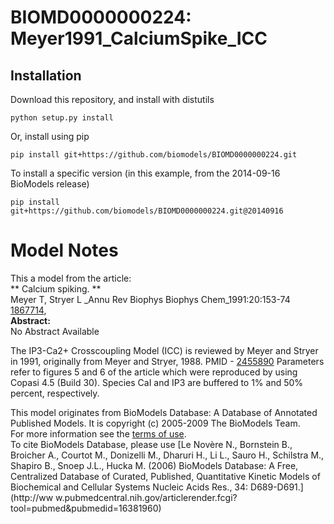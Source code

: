 # BIOMD0000000224: Meyer1991_CalciumSpike_ICC

## Installation

Download this repository, and install with distutils

`python setup.py install`

Or, install using pip

`pip install git+https://github.com/biomodels/BIOMD0000000224.git`

To install a specific version (in this example, from the 2014-09-16 BioModels release)

`pip install git+https://github.com/biomodels/BIOMD0000000224.git@20140916`


# Model Notes


This a model from the article:  
** Calcium spiking. **   
Meyer T, Stryer L _Annu Rev Biophys Biophys Chem_1991:20:153-74
[1867714](http://www.ncbi.nlm.nih.gov/pubmed/1867714),  
**Abstract:**   
No Abstract Available

The IP3-Ca2+ Crosscoupling Model (ICC) is reviewed by Meyer and Stryer in
1991, originally from Meyer and Stryer, 1988. PMID -
[2455890](http://www.ncbi.nlm.nih.gov/pubmed/2455890) Parameters refer to
figures 5 and 6 of the article which were reproduced by using Copasi 4.5
(Build 30). Species CaI and IP3 are buffered to 1% and 50% percent,
respectively.

This model originates from BioModels Database: A Database of Annotated
Published Models. It is copyright (c) 2005-2009 The BioModels Team.  
For more information see the [terms of
use](http://www.ebi.ac.uk/biomodels/legal.html).  
To cite BioModels Database, please use [Le Novère N., Bornstein B., Broicher
A., Courtot M., Donizelli M., Dharuri H., Li L., Sauro H., Schilstra M.,
Shapiro B., Snoep J.L., Hucka M. (2006) BioModels Database: A Free,
Centralized Database of Curated, Published, Quantitative Kinetic Models of
Biochemical and Cellular Systems Nucleic Acids Res., 34: D689-D691.](http://ww
w.pubmedcentral.nih.gov/articlerender.fcgi?tool=pubmed&pubmedid=16381960)


